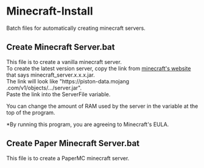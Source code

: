 # Minecraft-Install
Batch files for automatically creating minecraft servers.

## Create Minecraft Server.bat
This file is to create a vanilla minecraft server.\
To create the latest version server, copy the link from [minecraft's website](https://www.minecraft.net/en-us/download/server) that says minecraft_server.x.x.x.jar.\
The link will look like "https:​//piston-data.mojang​.com/v1/objects/.../server.jar".\
Paste the link into the ServerFile variable.

You can change the amount of RAM used by the server in the variable at the top of the program.

*By running this program, you are agreeing to Minecraft's EULA.

## Create Paper Minecraft Server.bat
This file is to create a PaperMC minecraft server.
